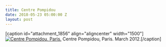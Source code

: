 ```yaml
---
title: Centre Pompidou
date: 2018-05-23 05:00:00 Z
layout: post
---
```


\[caption id="attachment\_1856" align="aligncenter" width="1500"\][![Centre Pompidou, Paris.](images/DSC03504-Edit-2.jpg)](https://kenbooth.net/1855-2/dsc03504-edit-2/) Centre Pompidou, Paris. March 2012.\[/caption\]
